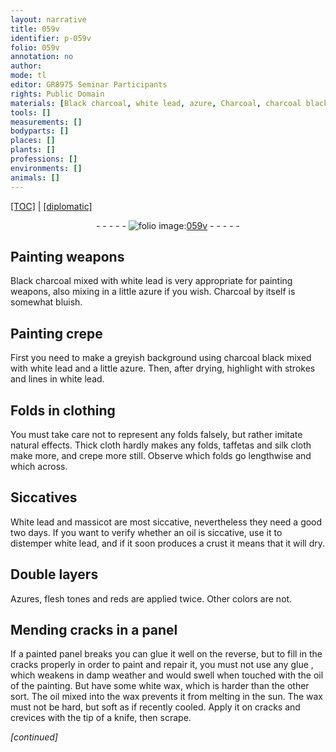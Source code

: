 ```yaml
---
layout: narrative
title: 059v
identifier: p-059v
folio: 059v
annotation: no
author:
mode: tl
editor: GR8975 Seminar Participants
rights: Public Domain
materials: [Black charcoal, white lead, azure, Charcoal, charcoal black, taffetas, silk, crepe, White lead, massicot, oil, Azures, glue, white wax, wax]
tools: []
measurements: []
bodyparts: []
places: []
plants: []
professions: []
environments: []
animals: []
---
```


<p><a href="{{ site.baseurl }}/translation/" target="_blank">[TOC]</a> | <a href="{{ site.baseurl }}/texts/p-059v_tc/">[diplomatic]</a></p><div class="folio" align="center">- - - - - <a href="http://gallica.bnf.fr/ark:/12148/btv1b10500001g/f124.item" target="_blank"><img src="https://cu-mkp.github.io/2017-workshop-edition/assets/photo-icon.png" alt="folio image: " style="display:inline-block; margin-bottom:-3px;"/>059v</a> - - - - - </div>  
  

## Painting weapons

 
<span class="m">Black charcoal</span> mixed with <span class="m">white lead</span> is very appropriate for painting weapons, also mixing in a little <span class="m">azure</span> if you wish. <span class="m">Charcoal</span> by itself is somewhat bluish.
 
 
  

## Painting crepe

 
First you need to make a greyish background using <span class="m">charcoal black</span> mixed with <span class="m">white lead</span> and a little <span class="m">azure</span>. Then, after drying, highlight with strokes and lines in <span class="m">white lead</span>.
 
 
  

## Folds in clothing

 
You must take care not to represent any <span class="sup">folds</span> falsely, but rather imitate natural effects. Thick cloth hardly makes any folds, <span class="m">taffetas</span> and <span class="m">silk</span> cloth make more, and <span class="m">crepe</span> more still. Observe which folds go lengthwise and which across.
 
 
  

## Siccatives

 
<span class="m">White lead</span> and <span class="m">massicot</span> are most siccative, nevertheless they need a good two days. If you want to verify whether an <span class="m">oil</span> is siccative, use it to distemper <span class="m">white lead</span>, and if it soon produces a crust it means that it will dry.
 
 
  

## Double layers

 
<span class="m">Azures</span>, flesh tones and reds are applied twice. Other <span class="sup">colors</span> are not.
 
 
  

## Mending cracks in a panel

 
If a painted panel breaks you can glue it well on the reverse, but to fill in the cracks properly in order to paint and repair it, you must not use any <span class="m">glue </span>, which weakens in damp weather and would swell when touched with the <span class="m">oil</span> of the painting. But have some <span class="m">white wax</span>, which is harder than the other sort. The <span class="m">oil</span> mixed into the <span class="m">wax</span> prevents it from melting in the sun. The <span class="m">wax</span> must not be hard, but soft as if recently cooled. Apply it on cracks and crevices with the tip of a knife, then scrape.
 
*[continued]*
 
